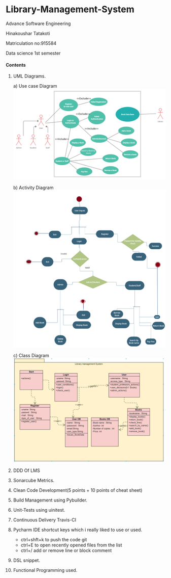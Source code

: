 # Library-Management-System

Advance Software Engineering

Hinakoushar Tatakoti

Matriculation no:915584

Data science 1st semester

#### Contents
1) UML Diagrams.

      a) Use case Diagram![Use case Diagram](https://github.com/Hinakoushar-Tatakoti/Library-Management-System/blob/main/images/Use_case.png)
      
      b) Activity Diagram![Activity Diagram](https://github.com/Hinakoushar-Tatakoti/Library-Management-System/blob/main/images/Activity_Diagram.png)
      
      c) Class Diagram![Class Diagram](https://github.com/Hinakoushar-Tatakoti/Library-Management-System/blob/main/images/Class_Diagram.PNG)
2) DDD Of LMS
3) Sonarcube Metrics.
4) Clean Code Development(5 points  + 10 points of cheat sheet)
5) Build Management using Pybuilder.
6) Unit-Tests using uinitest.
7) Continuous Delivery Travis-CI
8) Pycharm IDE shortcut keys which i really liked to use or used.

   * ctrl+shft+k to push the code git
   * ctrl+E to open recently opened files from the list
   * ctrl+/ add or remove line or block comment

9) DSL snippet.
10) Functional Programming used.